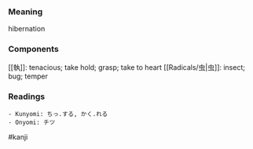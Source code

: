 ### Meaning

hibernation

### Components

[[執]]: tenacious; take hold; grasp; take to heart [[Radicals/虫|虫]]: insect; bug; temper

### Readings

```
- Kunyomi: ちっ.する, かく.れる
- Onyomi: チツ
```

#kanji